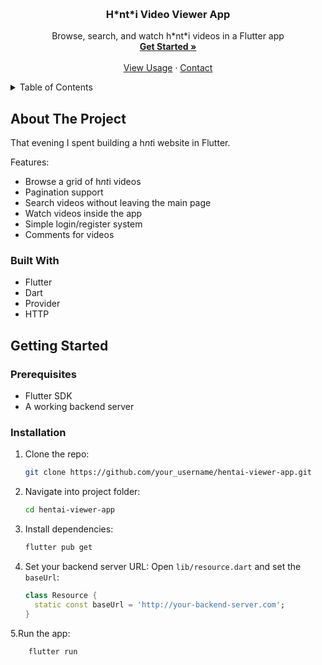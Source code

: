 <a id="readme-top"></a>

<br />
<div align="center">
  <h3 align="center">H*nt*i Video Viewer App</h3>
  <p align="center">
    Browse, search, and watch h*nt*i videos in a Flutter app
    <br />
    <a href="#getting-started"><strong>Get Started »</strong></a>
    <br /><br />
    <a href="#usage">View Usage</a>
    &middot;
    <a href="#contact">Contact</a>
  </p>
</div>

<details>
  <summary>Table of Contents</summary>
  <ol>
    <li><a href="#about-the-project">About The Project</a></li>
    <li><a href="#built-with">Built With</a></li>
    <li><a href="#getting-started">Getting Started</a></li>
    <li><a href="#usage">Usage</a></li>
    <li><a href="#roadmap">Roadmap</a></li>
    <li><a href="#contributing">Contributing</a></li>
    <li><a href="#license">License</a></li>
    <li><a href="#contact">Contact</a></li>
    <li><a href="#acknowledgments">Acknowledgments</a></li>
  </ol>
</details>

## About The Project

That evening I spent building a h*nt*i website in Flutter.

Features:
* Browse a grid of h*nt*i videos
* Pagination support
* Search videos without leaving the main page
* Watch videos inside the app
* Simple login/register system
* Comments for videos

### Built With

* Flutter
* Dart
* Provider
* HTTP

## Getting Started

### Prerequisites

* Flutter SDK
* A working backend server

### Installation

1. Clone the repo:
   ```bash
   git clone https://github.com/your_username/hentai-viewer-app.git
2. Navigate into project folder:
    ```bash
    cd hentai-viewer-app
3. Install dependencies:
    ```bash
    flutter pub get


4. Set your backend server URL:
Open `lib/resource.dart` and set the `baseUrl`:
    ```dart
    class Resource {
      static const baseUrl = 'http://your-backend-server.com';
    }

5.Run the app:
  ```bash
      flutter run
